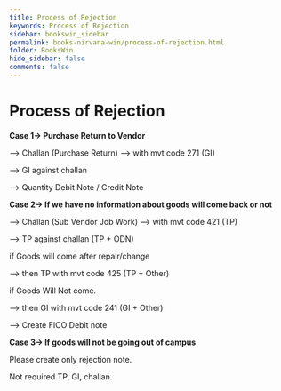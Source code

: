 ```yaml
---
title: Process of Rejection
keywords: Process of Rejection
sidebar: bookswin_sidebar
permalink: books-nirvana-win/process-of-rejection.html
folder: BooksWin
hide_sidebar: false
comments: false
---
```


# Process of Rejection



**Case 1-> Purchase Return to Vendor**

–> Challan (Purchase Return) –> with mvt code 271 (GI)

–> GI against challan

–> Quantity Debit Note / Credit Note

**Case 2-> If we have no information about goods will come back or not**

 –> Challan (Sub Vendor Job Work) –> with mvt code 421 (TP)

 –> TP against challan (TP + ODN)



 if Goods will come after repair/change

–> then TP with mvt code 425 (TP + Other)



if Goods Will Not come.

–> then GI with mvt code 241 (GI + Other)

–> Create FICO Debit note

**Case 3-> If goods will not be going out of campus**



Please create only rejection note.

 Not required TP, GI, challan.
